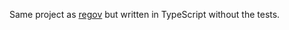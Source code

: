 Same project as [regov](https://github.com/nukes88/regov) but written in TypeScript without the tests.
